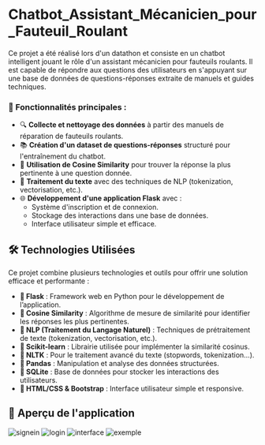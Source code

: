 # Chatbot_Assistant_Mécanicien_pour_Fauteuil_Roulant
 Ce projet a été réalisé lors d'un datathon et consiste en un chatbot intelligent jouant le rôle d'un assistant mécanicien pour fauteuils roulants. Il est capable de répondre aux questions des utilisateurs en s'appuyant sur une base de données de questions-réponses extraite de manuels et guides techniques. 
### 🚀 Fonctionnalités principales :
- 🔍 **Collecte et nettoyage des données** à partir des manuels de réparation de fauteuils roulants.
- 📚 **Création d'un dataset de questions-réponses** structuré pour l'entraînement du chatbot.
- 🧠 **Utilisation de Cosine Similarity** pour trouver la réponse la plus pertinente à une question donnée.
- 📝 **Traitement du texte** avec des techniques de NLP (tokenization, vectorisation, etc.).
- 🌐 **Développement d'une application Flask** avec :
  - Système d'inscription et de connexion.
  - Stockage des interactions dans une base de données.
  - Interface utilisateur simple et efficace.
## 🛠️ Technologies Utilisées

Ce projet combine plusieurs technologies et outils pour offrir une solution efficace et performante :

- **📌 Flask** : Framework web en Python pour le développement de l’application.
- **📌 Cosine Similarity** : Algorithme de mesure de similarité pour identifier les réponses les plus pertinentes.
- **📌 NLP (Traitement du Langage Naturel)** : Techniques de prétraitement de texte (tokenization, vectorisation, etc.).
- **📌 Scikit-learn** : Librairie utilisée pour implémenter la similarité cosinus.
- **📌 NLTK** : Pour le traitement avancé du texte (stopwords, tokenization...).
- **📌 Pandas** : Manipulation et analyse des données structurées.
- **📌 SQLite** : Base de données pour stocker les interactions des utilisateurs.
- **📌 HTML/CSS & Bootstrap** : Interface utilisateur simple et responsive.
## 📸 Aperçu de l'application
![signein](https://github.com/user-attachments/assets/ef14fd8c-2318-4170-bae4-84ac6422f9b9)
![login](https://github.com/user-attachments/assets/e9caf535-f110-4b2d-a752-7457ccee22c4)
![interface](https://github.com/user-attachments/assets/0a3a9370-f6fd-4228-8d27-b5606ad6d5da)
![exemple](https://github.com/user-attachments/assets/768276c6-40b0-4c61-8b21-c8b12b4de7a0)
